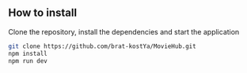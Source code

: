 ## How to install

Clone the repository, install the dependencies and start the application

```bash
git clone https://github.com/brat-kostYa/MovieHub.git
npm install
npm run dev
```
